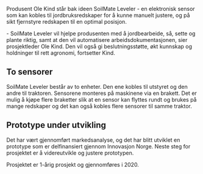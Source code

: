  Produsent Ole Kind står bak ideen SoilMate Leveler - en elektronisk sensor som kan kobles til jordbruksredskaper for å kunne manuelt justere, og på sikt fjernstyre redskapen til en optimal posisjon. 

\- SoilMate Leveler vil hjelpe produsenten med å jordbearbeide, så, sette og plante riktig, samt at den vil automatisere arbeidsdokumentasjonen, sier prosjektleder Ole Kind. Den vil også gi beslutningsstøtte, økt kunnskap og holdninger til rett agronomi, fortsetter Kind. 

## To sensorer

SoilMate Leveler består av to enheter. Den ene kobles til utstyret og den andre til traktoren. Sensorene monteres på maskinene via en brakett. Det er mulig å kjøpe flere braketter slik at en sensor kan flyttes rundt og brukes på mange redskaper og det kan også kobles flere sensorer til samme traktor. 

## Prototype under utvikling

Det har vært gjennomført markedsanalyse, og det har blitt utviklet en prototype som er delfinansiert gjennom Innovasjon Norge. Neste steg for prosjektet er å videreutvikle og justere prototypen.

Prosjektet er 1-årig prosjekt og gjennomføres i 2020.